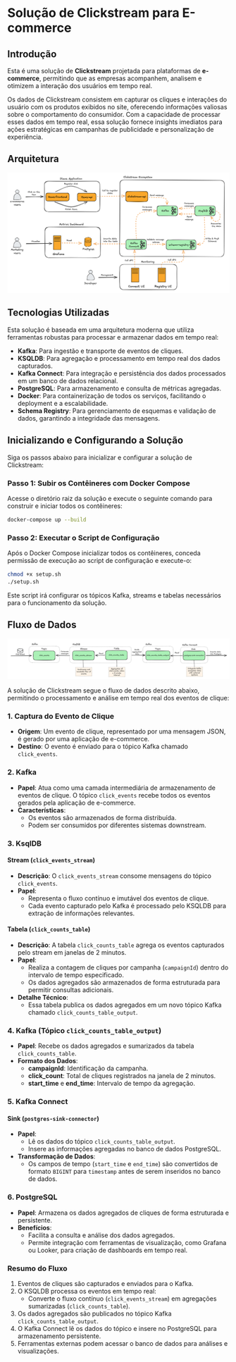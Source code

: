 # Solução de Clickstream para E-commerce

## Introdução

Esta é uma solução de **Clickstream** projetada para plataformas de **e-commerce**, permitindo que as empresas acompanhem, analisem e otimizem a interação dos usuários em tempo real.

Os dados de Clickstream consistem em capturar os cliques e interações do usuário com os produtos exibidos no site, oferecendo informações valiosas sobre o comportamento do consumidor. Com a capacidade de processar esses dados em tempo real, essa solução fornece insights imediatos para ações estratégicas em campanhas de publicidade e personalização de experiência.


## Arquitetura
![Architecture](documentation/architecture.png)


## Tecnologias Utilizadas

Esta solução é baseada em uma arquitetura moderna que utiliza ferramentas robustas para processar e armazenar dados em tempo real:

- **Kafka**: Para ingestão e transporte de eventos de cliques.
- **KSQLDB**: Para agregação e processamento em tempo real dos dados capturados.
- **Kafka Connect**: Para integração e persistência dos dados processados em um banco de dados relacional.
- **PostgreSQL**: Para armazenamento e consulta de métricas agregadas.
- **Docker**: Para containerização de todos os serviços, facilitando o deployment e a escalabilidade.
- **Schema Registry**: Para gerenciamento de esquemas e validação de dados, garantindo a integridade das mensagens.

## Inicializando e Configurando a Solução

Siga os passos abaixo para inicializar e configurar a solução de Clickstream:

### Passo 1: Subir os Contêineres com Docker Compose
Acesse o diretório raiz da solução e execute o seguinte comando para construir e iniciar todos os contêineres:

```bash
docker-compose up --build
```
### Passo 2: Executar o Script de Configuração
Após o Docker Compose inicializar todos os contêineres, conceda permissão de execução ao script de configuração e execute-o:
```bash
chmod +x setup.sh
./setup.sh
```
Este script irá configurar os tópicos Kafka, streams e tabelas necessários para o funcionamento da solução.



## Fluxo de Dados
![Data Flow](documentation/data_flow.png)

A solução de Clickstream segue o fluxo de dados descrito abaixo, permitindo o processamento e análise em tempo real dos eventos de clique:


### 1. Captura do Evento de Clique
- **Origem**: Um evento de clique, representado por uma mensagem JSON, é gerado por uma aplicação de e-commerce.
- **Destino**: O evento é enviado para o tópico Kafka chamado `click_events`.


### 2. Kafka
- **Papel**: Atua como uma camada intermediária de armazenamento de eventos de clique. O tópico `click_events` recebe todos os eventos gerados pela aplicação de e-commerce.
- **Características**:
   - Os eventos são armazenados de forma distribuída.
   - Podem ser consumidos por diferentes sistemas downstream.


### 3. KsqlDB
#### **Stream (`click_events_stream`)**
- **Descrição**: O `click_events_stream` consome mensagens do tópico `click_events`.
- **Papel**:
   - Representa o fluxo contínuo e imutável dos eventos de clique.
   - Cada evento capturado pelo Kafka é processado pelo KSQLDB para extração de informações relevantes.

#### **Tabela (`click_counts_table`)**
- **Descrição**: A tabela `click_counts_table` agrega os eventos capturados pelo stream em janelas de 2 minutos.
- **Papel**:
   - Realiza a contagem de cliques por campanha (`campaignId`) dentro do intervalo de tempo especificado.
   - Os dados agregados são armazenados de forma estruturada para permitir consultas adicionais.
- **Detalhe Técnico**:
   - Essa tabela publica os dados agregados em um novo tópico Kafka chamado `click_counts_table_output`.

### 4. Kafka (Tópico `click_counts_table_output`)
- **Papel**: Recebe os dados agregados e sumarizados da tabela `click_counts_table`.
- **Formato dos Dados**:
   - **campaignId**: Identificação da campanha.
   - **click_count**: Total de cliques registrados na janela de 2 minutos.
   - **start_time** e **end_time**: Intervalo de tempo da agregação.

### 5. Kafka Connect
#### **Sink (`postgres-sink-connector`)**
- **Papel**:
   - Lê os dados do tópico `click_counts_table_output`.
   - Insere as informações agregadas no banco de dados PostgreSQL.
- **Transformação de Dados**:
   - Os campos de tempo (`start_time` e `end_time`) são convertidos de formato `BIGINT` para `timestamp` antes de serem inseridos no banco de dados.

### 6. PostgreSQL
- **Papel**: Armazena os dados agregados de cliques de forma estruturada e persistente.
- **Benefícios**:
   - Facilita a consulta e análise dos dados agregados.
   - Permite integração com ferramentas de visualização, como Grafana ou Looker, para criação de dashboards em tempo real.

### Resumo do Fluxo
1. Eventos de cliques são capturados e enviados para o Kafka.
2. O KSQLDB processa os eventos em tempo real:
   - Converte o fluxo contínuo (`click_events_stream`) em agregações sumarizadas (`click_counts_table`).
3. Os dados agregados são publicados no tópico Kafka `click_counts_table_output`.
4. O Kafka Connect lê os dados do tópico e insere no PostgreSQL para armazenamento persistente.
5. Ferramentas externas podem acessar o banco de dados para análises e visualizações.




